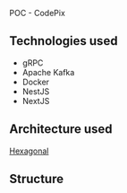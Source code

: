 POC - CodePix

## Technologies used
- gRPC
- Apache Kafka
- Docker
- NestJS
- NextJS


## Architecture used

[Hexagonal](https://www.google.com/url?sa=i&url=https%3A%2F%2Ffernandofranzini.wordpress.com%2F2019%2F04%2F09%2Farquitetura-hexagonal%2F&psig=AOvVaw2_JLB5RYyDPmNehob0pNhw&ust=1649603393078000&source=images&cd=vfe&ved=0CAoQjRxqFwoTCKiX8tOhh_cCFQAAAAAdAAAAABAY)

## Structure

